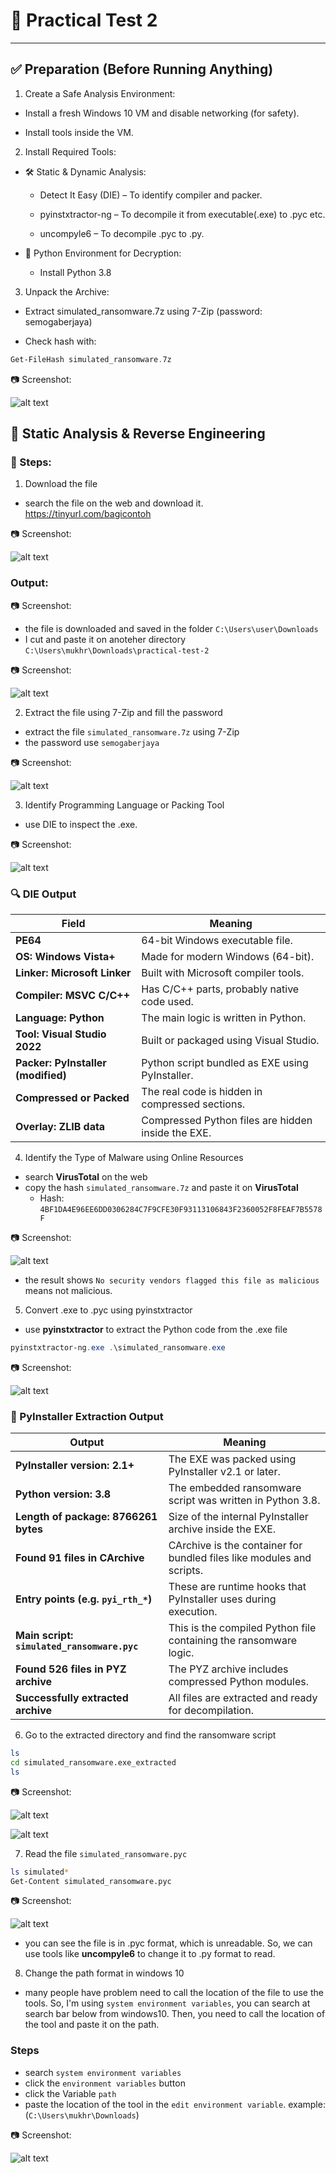 # 🧪 Practical Test 2

---

## ✅ Preparation (Before Running Anything)

1. Create a Safe Analysis Environment:

- Install a fresh Windows 10 VM and disable networking (for safety).

- Install tools inside the VM.

2. Install Required Tools:

- 🛠️ Static & Dynamic Analysis:
   
    - Detect It Easy (DIE) – To identify compiler and packer.

    - pyinstxtractor-ng – To decompile it from executable(.exe) to .pyc etc.

    - uncompyle6 – To decompile .pyc to .py.

- 🔐 Python Environment for Decryption:

    - Install Python 3.8

3. Unpack the Archive:

- Extract simulated_ransomware.7z using 7-Zip (password: semogaberjaya)

- Check hash with:
 ```powershell
Get-FileHash simulated_ransomware.7z 
 ```

📷 Screenshot:

![alt text](<Screenshots/hash.png>) 

## 🧪 Static Analysis & Reverse Engineering

### 🔧 Steps:

1. Download the file

- search the file on the web and download it. https://tinyurl.com/bagicontoh

📷 Screenshot:

![alt text](<Screenshots/task1_download1.png>)  

### Output:

📷 Screenshot:

- the file is downloaded and saved in the folder `C:\Users\user\Downloads`
- I cut and paste it on anoteher directory `C:\Users\mukhr\Downloads\practical-test-2` 

📷 Screenshot:

![alt text](<Screenshots/task1_download2.png>) 

2. Extract the file using 7-Zip and fill the password

- extract the file `simulated_ransomware.7z` using 7-Zip
- the password use `semogaberjaya`

📷 Screenshot:

![alt text](<Screenshots/task1_download3.png>) 

3. Identify Programming Language or Packing Tool

- use DIE to inspect the .exe.

📷 Screenshot:

![alt text](<Screenshots/task1_die.png>)  

### 🔍 DIE Output

| Field | Meaning |
|-------|--------|
| **PE64** | 64-bit Windows executable file. |
| **OS: Windows Vista+** | Made for modern Windows (64-bit). |
| **Linker: Microsoft Linker** | Built with Microsoft compiler tools. |
| **Compiler: MSVC C/C++** | Has C/C++ parts, probably native code used. |
| **Language: Python** | The main logic is written in Python. |
| **Tool: Visual Studio 2022** | Built or packaged using Visual Studio. |
| **Packer: PyInstaller (modified)** | Python script bundled as EXE using PyInstaller. |
| **Compressed or Packed** | The real code is hidden in compressed sections. |
| **Overlay: ZLIB data** | Compressed Python files are hidden inside the EXE. |

4. Identify the Type of Malware using Online Resources 

- search **VirusTotal** on the web
- copy the hash `simulated_ransomware.7z` and paste it on **VirusTotal**
    - Hash: `4BF1DA4E96EE6DD0306284C7F9CFE30F93113106843F2360052F8FEAF7B5578F`

📷 Screenshot:

![alt text](<Screenshots/task1_virustotal.png>)  

- the result shows `No security vendors flagged this file as malicious` means not malicious.

5. Convert .exe to .pyc using pyinstxtractor

- use **pyinstxtractor** to extract the Python code from the .exe file

``` powershell
pyinstxtractor-ng.exe .\simulated_ransomware.exe
```

📷 Screenshot:

![alt text](<Screenshots/task1_pyinstxtractor.png>) 

### 🧵 PyInstaller Extraction Output

| Output | Meaning |
|--------|--------|
| **PyInstaller version: 2.1+** | The EXE was packed using PyInstaller v2.1 or later. |
| **Python version: 3.8** | The embedded ransomware script was written in Python 3.8. |
| **Length of package: 8766261 bytes** | Size of the internal PyInstaller archive inside the EXE. |
| **Found 91 files in CArchive** | CArchive is the container for bundled files like modules and scripts. |
| **Entry points (e.g. `pyi_rth_*`)** | These are runtime hooks that PyInstaller uses during execution. |
| **Main script: `simulated_ransomware.pyc`** | This is the compiled Python file containing the ransomware logic. |
| **Found 526 files in PYZ archive** | The PYZ archive includes compressed Python modules. |
| **Successfully extracted archive** | All files are extracted and ready for decompilation. |

6. Go to the extracted directory and find the ransomware script
```bash
ls
cd simulated_ransomware.exe_extracted
ls
```

📷 Screenshot:

![alt text](<Screenshots/task1_extracted1.png>) 

![alt text](<Screenshots/task1_extracted2.png>) 

7. Read the file `simulated_ransomware.pyc`
```bash
ls simulated*
Get-Content simulated_ransomware.pyc
```

📷 Screenshot:

![alt text](<Screenshots/task1_read.png>) 

- you can see the file is in .pyc format, which is unreadable. So, we can use tools like **uncompyle6** to change it to .py format to read.

8. Change the path format in windows  10
- many people have problem need to call the location of the file to use the tools. So, I'm using `system environment variables`, you can search at search bar below from windows10. Then, you need to call the location of the tool and paste it on the path.

### Steps
- search `system environment variables`
- click the `environment variables` button
- click the Variable `path`
- paste the location of the tool in the `edit environment variable`. example:(`C:\Users\mukhr\Downloads`)

📷 Screenshot:

![alt text](<Screenshots/task1_path.png>) 
